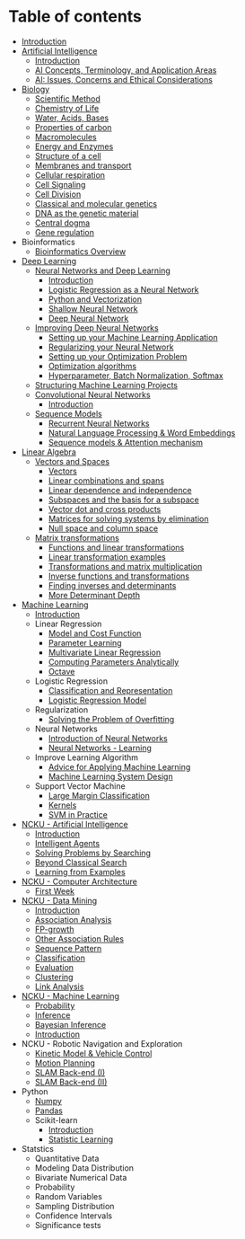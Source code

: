# Table of contents

* [Introduction](README.md)
* [Artificial Intelligence](artificial-intelligence/README.md)
  * [Introduction](artificial-intelligence/introduction.md)
  * [AI Concepts, Terminology, and Application Areas](artificial-intelligence/concepts.md)
  * [AI: Issues, Concerns and Ethical Considerations](artificial-intelligence/issues.md)
* [Biology](biology/README.md)
  * [Scientific Method](biology/scientific_method.md)
  * [Chemistry of Life](biology/chemistry_of_life.md)
  * [Water, Acids, Bases](biology/water_acid_base.md)
  * [Properties of carbon](biology/properties_of_carbon.md)
  * [Macromolecules](biology/macromolecules.md)
  * [Energy and Enzymes](biology/energy_and_enzymes.md)
  * [Structure of a cell](biology/strucutre_of_a_cell.md)
  * [Membranes and transport](biology/membrane_transport.md)
  * [Cellular respiration](biology/cellular_respiration.md)
  * [Cell Signaling](biology/cell_signaling.md)
  * [Cell Division](biology/cell_division.md)
  * [Classical and molecular genetics](biology/classical_and_molecular_genetics.md)
  * [DNA as the genetic material](biology/dna_as_the_genetic_meterial.md)
  * [Central dogma](biology/central_dogma.md)
  * [Gene regulation](biology/gene_regulation.md)
* Bioinformatics
  * [Bioinformatics Overview](bioinformatics/bioinformatics_overview.md)
* [Deep Learning](deep-learning/README.md)
  * [Neural Networks and Deep Learning](deep-learning/neural-network-and-deep-learning/README.md)
    * [Introduction](deep-learning/neural-network-and-deep-learning/introduction.md)
    * [Logistic Regression as a Neural Network](deep-learning/neural-network-and-deep-learning/logistic_regression_as_nn.md)
    * [Python and Vectorization](deep-learning/neural-network-and-deep-learning/python_vectorization.md)
    * [Shallow Neural Network](deep-learning/neural-network-and-deep-learning/shallow_neural_network.md)
    * [Deep Neural Network](deep-learning/neural-network-and-deep-learning/deep_neural_network.md)
  * [Improving Deep Neural Networks](deep-learning/improving-deep-neural-networks/README.md)
    * [Setting up your Machine Learning Application](deep-learning/improving-deep-neural-networks/settings.md)
    * [Regularizing your Neural Network](deep-learning/improving-deep-neural-networks/regularization.md)
    * [Setting up your Optimization Problem](deep-learning/improving-deep-neural-networks/optimization.md)
    * [Optimization algorithms](deep-learning/improving-deep-neural-networks/optimization_algorithm.md)
    * [Hyperparameter, Batch Normalization, Softmax](deep-learning/improving-deep-neural-networks/hyperparams_batch_softmax.md)
  * [Structuring Machine Learning Projects](deep-learning/structuring-machine-learning-projects/README.md)
  * [Convolutional Neural Networks](deep-learning/convolutional-neural-networks/README.md)
    * [Introduction](deep-learning/convolutional-neural-networks/introduction.md)
  * [Sequence Models](deep-learning/sequence-models/README.md)
    * [Recurrent Neural Networks](deep-learning/sequence-models/rnn.md)
    * [Natural Language Processing & Word Embeddings](deep-learning/sequence-models/nlp_word_embedding.md)
    * [Sequence models & Attention mechanism](deep-learning/sequence-models/sequence_models_attention.md)
* [Linear Algebra](linear-algebra/README.md)
  * [Vectors and Spaces](linear-algebra/vectors-and-spaces/README.md)
    * [Vectors](linear-algebra/vectors-and-spaces/vectors.md)
    * [Linear combinations and spans](linear-algebra/vectors-and-spaces/linear-combinations-and-spans.md)
    * [Linear dependence and independence](linear-algebra/vectors-and-spaces/linear-dependence-and-independence.md)
    * [Subspaces and the basis for a subspace](linear-algebra/vectors-and-spaces/subspaces-and-basis.md)
    * [Vector dot and cross products](linear-algebra/vectors-and-spaces/vector-dot-cross-products.md)
    * [Matrices for solving systems by elimination](linear-algebra/vectors-and-spaces/matrics-for-solving-systems.md)
    * [Null space and column space](linear-algebra/vectors-and-spaces/null-space-and-column-space.md)
  * [Matrix transformations](linear-algebra/matrix-transformations/README.md)
    * [Functions and linear transformations](linear-algebra/matrix-transformations/functions-and-linear-transformations.md)
    * [Linear transformation examples](linear-algebra/matrix-transformations/linear-transformation-examples.md)
    * [Transformations and matrix multiplication](linear-algebra/matrix-transformations/transformations-and-matrix-multiplication.md)
    * [Inverse functions and transformations](linear-algebra/matrix-transformations/inverse-functions-and-transformations.md)
    * [Finding inverses and determinants](linear-algebra/matrix-transformations/finding-inverses-and-determinants.md)
    * [More Determinant Depth](linear-algebra/matrix-transformations/more-determinant-depth.md)
* [Machine Learning](machine-learning/README.md)
  * [Introduction](machine-learning/introduction.md)
  * Linear Regression
    * [Model and Cost Function](machine-learning/linear-regression/model.md)
    * [Parameter Learning](machine-learning/linear-regression/parameter_learning.md)
    * [Multivariate Linear Regression](machine-learning/linear-regression/multivariate_linear_regression.md)
    * [Computing Parameters Analytically](machine-learning/linear-regression/normal_equation.md)
    * [Octave](machine-learning/linear-regression/octave.md)
  * Logistic Regression
    * [Classification and Representation](machine-learning/logistic-regression/classification_representation.md)
    * [Logistic Regression Model](machine-learning/logistic-regression/logistic_regression_model.md)
  * Regularization
    * [Solving the Problem of Overfitting](machine-learning/regularization/overfitting_problem.md)
  * Neural Networks
    * [Introduction of Neural Networks](machine-learning/neural_networks/introduction_of_neural_networks.md)
    * [Neural Networks - Learning](machine-learning/neural_networks/neural_networks_learning.md)
  * Improve Learning Algorithm
    * [Advice for Applying Machine Learning](machine-learning/improve_learning_algorithm/advice_for_applying_machine_learning.md)
    * [Machine Learning System Design](machine-learning/improve_learning_algorithm/machine_learning_system_design.md)
  * Support Vector Machine
    * [Large Margin Classification](machine-learning/support_vector_machine/large_margin_classification.md)
    * [Kernels](machine-learning/support_vector_machine/kernels.md)
    * [SVM in Practice](machine-learning/support_vector_machine/svm_practice.md)
* [NCKU - Artificial Intelligence](ncku-artificial-intelligence/README.md)
  * [Introduction](ncku-artificial-intelligence/introduction.md)
  * [Intelligent Agents](ncku-artificial-intelligence/intelligent_agents.md)
  * [Solving Problems by Searching](ncku-artificial-intelligence/solving_problems_by_searching.md)
  * [Beyond Classical Search](ncku-artificial-intelligence/beyond_classical_search.md)
  * [Learning from Examples](ncku-artificial-intelligence/learning_from_examples.md)
* [NCKU - Computer Architecture](ncku-computer-architecture/README.md)
  * [First Week](ncku-computer-architecture/first_week.md)
* [NCKU - Data Mining](ncku-data-mining/README.md)
  * [Introduction](ncku-data-mining/introduction.md)
  * [Association Analysis](ncku-data-mining/association_analysis.md)
  * [FP-growth](ncku-data-mining/fp_growth.md)
  * [Other Association Rules](ncku-data-mining/other_association_rules.md)
  * [Sequence Pattern](ncku-data-mining/sequence_pattern.md)
  * [Classification](ncku-data-mining/classification.md)
  * [Evaluation](ncku-data-mining/evaluation.md)
  * [Clustering](ncku-data-mining/clustering.md)
  * [Link Analysis](ncku-data-mining/link_analysis.md)
* [NCKU - Machine Learning](ncku-machine-learning/README.md)
  * [Probability](ncku-machine-learning/probability.md)
  * [Inference](ncku-machine-learning/inference.md)
  * [Bayesian Inference](ncku-machine-learning/bayesian_inference.md)
  * [Introduction](ncku-machine-learning/introduction.md)
* NCKU - Robotic Navigation and Exploration
  * [Kinetic Model & Vehicle Control](ncku-robotic-navigation-exploration/kinetic_model_vehicle_control.md)
  * [Motion Planning](ncku-robotic-navigation-exploration/motion_planning.md)
  * [SLAM Back-end (I)](ncku-robotic-navigation-exploration/slam_backend_1.md)
  * [SLAM Back-end (II)](ncku-robotic-navigation-exploration/slam_backend_2.md)
* Python
  * [Numpy](python/numpy.md)
  * [Pandas](python/pandas.md)
  * Scikit-learn
    * [Introduction](python/scikit_learn/introduction.md)
    * [Statistic Learning](python/scikit_learn/statistic_learning.md)
* Statstics
  * Quantitative Data
  * Modeling Data Distribution
  * Bivariate Numerical Data
  * Probability
  * Random Variables
  * Sampling Distribution
  * Confidence Intervals
  * Significance tests




